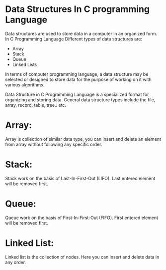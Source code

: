 # Data Structures In C programming Language 

Data structures are used to store data in a computer in an organized form.
In C Programming Language Different types of data structures are:
* Array 
* Stack
* Queue 
* Linked Lists

In terms of computer programming language, a data structure may be selected or designed to store data for the purpose of working on it with various algorithms.

Data Structure in C Programming Language is a specialized format for organizing and storing data.
General data structure types include the file, array, record, table, tree.. etc.

# Array: 
Array is collection of similar data type, you can insert and delete an element from array without following any specific order.
# Stack:
Stack work on the basis of Last-In-First-Out (LIFO). Last entered element will be removed first.
# Queue:
Queue work on the basis of First-In-First-Out (FIFO). First entered element will be removed first.
# Linked List:
Linked list is the collection of nodes. Here you can insert and delete data in any order.
